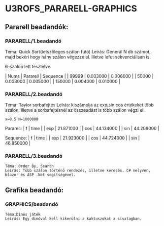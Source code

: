# U3ROFS_PARARELL-GRAPHICS

## Pararell beadandók:

### PARARELL/1.beadandó

Téma: Quick Sort(tetszőleges szálon futó)
Leírás: Generál N db számot, majd bekéri hogy hány szálon végezze el. Illetve lefut sekvenciálisan is.

6-szálon lett tesztelve.

|  Nums  | Pararell | Sequence |
|  99999 | 0.003000 | 0.006000 |
|  50000 | 0.003000 | 0.005000 |
| 150000 | 0.004000 | 0.010000 |

### PARARELL/2.beadandó

Téma: Taylor sorbafejtés
Leírás: kiszámolja az exp,sin,cos értékeket több szálon, illetve a sorbafejtésnél az összeadást is több szálon végzi el.

    x=0.5 N=1000000
Pararell:
|   f  |    time   |
|  exp | 21.871000 |
|  cos | 44.134000 |
|  sin | 44.208000 |

Sequence:
|   f  |    time   |
|  exp | 21.923000 |
|  cos | 44.724000 |
|  sin | 46.850000 |

### PARARELL/3.beadandó

    Téma: Order By, Search
    Leírás: Több szálon történő rendezés, illetve keresés. C# nelyven, blazor és ASP .Net segítségével.

## Grafika beadandó:

### GRAPHICS/beadandó

    Téma:Dinós játék
    Leírás: Egy dinóval kell kikerülni a kaktuszokat a sivatagban.
